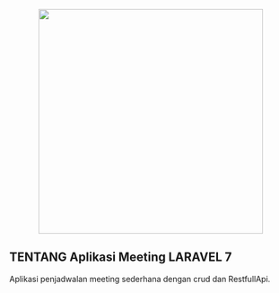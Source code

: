 <p align="center"><img src="https://res.cloudinary.com/dtfbvvkyp/image/upload/v1566331377/laravel-logolockup-cmyk-red.svg" width="400"></p>

## TENTANG Aplikasi Meeting LARAVEL 7
Aplikasi penjadwalan meeting sederhana dengan crud dan RestfullApi.
